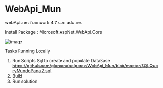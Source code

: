 

# WebApi_Mun
webApi .net framwork 4.7 con ado.net

Install Package :
Microsoft.AspNet.WebApi.Cors


![image](https://user-images.githubusercontent.com/55300998/202855559-eaa677c0-8582-4cd1-98e7-82e0e3b32e86.png)

Tasks
Running Locally
1) Run Scripts Sql to create and populate DataBase
https://github.com/glaraanabelperez/WebApi_Mun/blob/master/SQLQueryMundoPanal2.sql
2) Build 
3) Run solution
